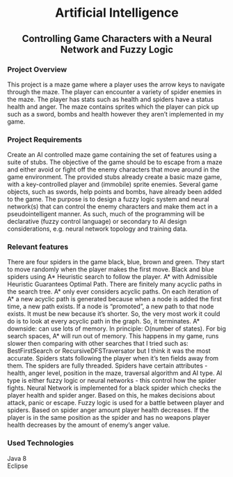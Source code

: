 <h1 align="center">Artificial Intelligence</h1> 
<h2 align="center">Controlling Game Characters with a Neural Network and Fuzzy Logic</h2> 


### Project Overview
This project is a maze game where a player uses the arrow keys to navigate through the maze. The player can encounter a variety of spider enemies in the maze. The player has stats such as health and spiders have a status health and anger. The maze contains sprites which the player can pick up such as a sword, bombs and health however they aren’t implemented in my game.

### Project Requirements
Create an AI controlled maze game containing the set of features using a suite of stubs. The objective of the game should be to escape
from a maze and either avoid or fight off the enemy characters that move around in the game environment. The provided stubs already create a basic maze game, with a key-controlled player and (immobile) sprite enemies. Several game objects, such as swords, help points and
bombs, have already been added to the game. The purpose is to design a fuzzy logic system and neural network(s) that can control the enemy characters and make them act in a pseudointelligent manner. As such, much of the programming will be declarative (fuzzy control
language) or secondary to AI design considerations, e.g. neural network topology and training data.

### Relevant features
There are four spiders in the game black, blue, brown and green. They start to move randomly when the player makes the first move. Black and blue spiders using A* Heuristic search to follow the player. A* with Admissible Heuristic Guarantees Optimal Path. There are finitely many acyclic paths in the search tree. A* only ever considers acyclic paths.  On each iteration of A* a new acyclic path is generated because when a node is added the first time, a new path exists. If a node is “promoted”, a new path to that node exists. It must be new because it’s shorter. So, the very most work it could do is to look at every acyclic path in the graph. So, it terminates. A* downside: can use lots of memory. In principle: O(number of states). For big search spaces, A* will run out of memory. This happens in my game, runs slower then comparing with other searches that I tried such as: BestFirstSearch or RecursiveDFSTraversator but I think it was the most accurate. Spiders stats following the player when it’s ten fields away from them. The spiders are fully threaded. Spiders have certain attributes - health, anger level, position in the maze, traversal algorithm and AI type. AI type is either fuzzy logic or neural networks - this control how the spider fights. Neural Network is implemented for a black spider which checks the player health and spider anger. Based on this, he makes decisions about attack, panic or escape. Fuzzy logic is used for a battle between player and spiders. Based on spider anger amount player health decreases. If the player is in the same position as the spider and has no weapons player health decreases by the amount of enemy’s anger value.

### Used Technologies
Java 8 </br>
Eclipse </br>

